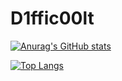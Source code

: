 # D1ffic00lt
[![Anurag's GitHub stats](https://github-readme-stats.vercel.app/api?username=D1ffic00lt)](https://github.com/D1ffic00lt)

[![Top Langs](https://github-readme-stats.vercel.app/api/top-langs/?username=D1ffic00lt)](https://github.com/D1ffic00lt/algorithms)
